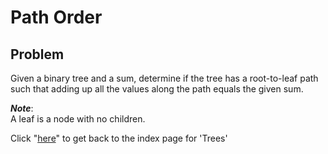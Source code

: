 # Path Order
## Problem
Given a binary tree and a sum, determine if the tree has a root-to-leaf path such that adding up all the values along the path equals the given sum.

*__Note__*:<br> A leaf is a node with no children.

Click "[here](../README.md)" to get back to the index page for 'Trees'
